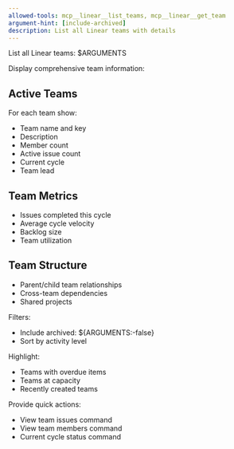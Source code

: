 ```yaml
---
allowed-tools: mcp__linear__list_teams, mcp__linear__get_team
argument-hint: [include-archived]
description: List all Linear teams with details
---
```


List all Linear teams: $ARGUMENTS

Display comprehensive team information:

## Active Teams
For each team show:
- Team name and key
- Description
- Member count
- Active issue count
- Current cycle
- Team lead

## Team Metrics
- Issues completed this cycle
- Average cycle velocity
- Backlog size
- Team utilization

## Team Structure
- Parent/child team relationships
- Cross-team dependencies
- Shared projects

Filters:
- Include archived: ${ARGUMENTS:-false}
- Sort by activity level

Highlight:
- Teams with overdue items
- Teams at capacity
- Recently created teams

Provide quick actions:
- View team issues command
- View team members command
- Current cycle status command